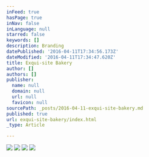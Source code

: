 ```yaml
---
inFeed: true
hasPage: true
inNav: false
inLanguage: null
starred: false
keywords: []
description: Branding
datePublished: '2016-04-11T17:34:56.173Z'
dateModified: '2016-04-11T17:34:47.620Z'
title: Exqui-site Bakery
author: []
authors: []
publisher:
  name: null
  domain: null
  url: null
  favicon: null
sourcePath: _posts/2016-04-11-exqui-site-bakery.md
published: true
url: exqui-site-bakery/index.html
_type: Article

---
```

![](https://the-grid-user-content.s3-us-west-2.amazonaws.com/2077a48f-2573-49ca-bbb7-89ece5700537.jpg)
![](https://the-grid-user-content.s3-us-west-2.amazonaws.com/8a6d1bff-06ab-49f2-8e6d-130f1ab15643.jpg)
![](https://the-grid-user-content.s3-us-west-2.amazonaws.com/f780215a-dc38-4667-a400-bacec75497bf.jpg)
![](https://the-grid-user-content.s3-us-west-2.amazonaws.com/347649d5-464d-46a4-a00e-8e8287e95cae.jpg)